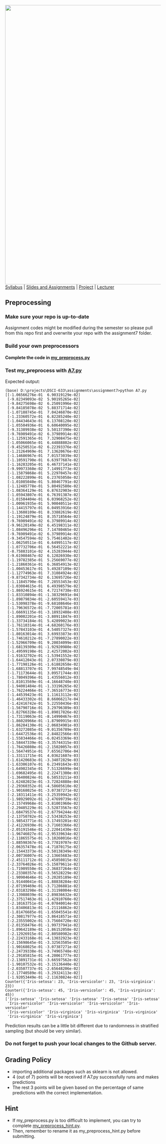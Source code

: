 [<img width=900 src="https://github.com/hil-se/fds/blob/master/img/title.png?raw=yes">](https://github.com/hil-se/fds/blob/master/README.md)   
[Syllabus](https://github.com/hil-se/fds/blob/master/README.md) |
[Slides and Assignments](https://github.com/hil-se/fds/blob/master/assignments/README.md) |
[Project](https://github.com/hil-se/fds/blob/master/assignments/project.md) |
[Lecturer](http://zhe-yu.github.io) 

## Preprocessing

### Make sure your repo is up-to-date

Assignment codes might be modified during the semester so please pull from this repo first and overwrite your repo with the assignment7 folder. 

### Build your own preprocessors

#### Complete the code in [my_preprocess.py](https://github.com/hil-se/fds/blob/master/assignments/assignment7/my_preprocess.py)

### Test my_preprocess with [A7.py](https://github.com/hil-se/fds/blob/master/assignments/assignment7/A7.py)
Expected output:
```
(base) D:\projects\DSCI-633\assignments\assignment7>python A7.py
[[-1.06566276e-01  6.90319129e-02]
 [-9.82349093e-02  5.90195265e-02]
 [-9.84275698e-02  6.25091996e-02]
 [-9.84185078e-02  5.88371714e-02]
 [-1.07188745e-01  7.04246870e-02]
 [-1.23360572e-01  6.82285240e-02]
 [-1.04434643e-01  6.13708120e-02]
 [-1.05504936e-01  6.60640095e-02]
 [-9.31389938e-02  5.50137390e-02]
 [-9.76909491e-02  6.37989914e-02]
 [-1.12591365e-01  7.32908475e-02]
 [-1.05066065e-01  6.44888802e-02]
 [-9.45250531e-02  6.22393376e-02]
 [-1.21264969e-01  7.13620676e-02]
 [-1.14686967e-01  7.01573039e-02]
 [-1.10591790e-01  6.63977687e-02]
 [-1.16283205e-01  6.46737141e-02]
 [-9.99973360e-02  7.14991773e-02]
 [-1.15879868e-01  5.22970457e-02]
 [-1.08222899e-01  6.23765058e-02]
 [-1.01085040e-01  5.80467791e-02]
 [-1.12485778e-01  5.80492580e-02]
 [-1.08364129e-01  6.87632903e-02]
 [-1.05943807e-01  6.76391387e-02]
 [-1.01584404e-01  6.03968252e-02]
 [-1.00961935e-01  5.90040511e-02]
 [-1.14415797e-01  6.04953916e-02]
 [-1.13608109e-01  8.33882619e-02]
 [-1.19124879e-01  8.35718564e-02]
 [-9.76909491e-02  6.37989914e-02]
 [-9.96120149e-02  6.45198311e-02]
 [-1.08496296e-01  7.14780465e-02]
 [-9.76909491e-02  6.37989914e-02]
 [-9.34547594e-02  5.75461402e-02]
 [-1.06250511e-01  6.64995117e-02]
 [-1.07732706e-01  6.56452221e-02]
 [-8.75883101e-02  4.15283944e-02]
 [-9.61908467e-02  6.12026930e-02]
 [-1.19782385e-01  5.25669077e-02]
 [-1.21860361e-01  6.36854913e-02]
 [-1.00453617e-01  5.49287109e-02]
 [-1.12774963e-01  7.31084924e-02]
 [-9.87342734e-02  6.13695726e-02]
 [-1.11845790e-01  7.28553453e-02]
 [-1.03084615e-01  6.49398579e-02]
 [-1.86924615e-01  4.72174738e-03]
 [-1.83310894e-01 -1.38329691e-04]
 [-1.89879834e-01 -2.60559417e-03]
 [-1.53098378e-01 -9.68108646e-03]
 [-1.79636572e-01 -7.72005781e-03]
 [-1.66691135e-01 -3.18932408e-03]
 [-1.89002201e-01 -3.80911847e-03]
 [-1.33734184e-01  5.42899023e-03]
 [-1.76110314e-01 -4.68260176e-03]
 [-1.57843103e-01  4.54057327e-03]
 [-1.80163014e-01  3.69933873e-03]
 [-1.74610212e-01 -7.27890022e-03]
 [-1.52966709e-01  9.20034099e-03]
 [-1.68139309e-01 -1.92920980e-02]
 [-1.49599198e-01  2.42572002e-03]
 [-1.91632702e-01 -1.53941552e-02]
 [-1.64412043e-01  2.07330879e-03]
 [-1.77198126e-01 -1.61882658e-02]
 [-1.68813707e-01  7.99748549e-04]
 [-1.71173644e-01  3.09571744e-03]
 [-1.78049396e-01  1.43556012e-03]
 [-1.81013569e-01 -4.16648740e-03]
 [-1.94001484e-01 -1.33196265e-02]
 [-1.76224466e-01 -7.36516773e-03]
 [-1.44539423e-01  1.11613112e-02]
 [-1.46433302e-01  8.66066217e-04]
 [-1.42416742e-01  5.22550436e-03]
 [-1.56790716e-01  3.29796389e-03]
 [-1.82766328e-01 -1.89017826e-02]
 [-1.73119063e-01 -8.14990467e-03]
 [-1.86028966e-01 -1.87909915e-03]
 [-1.86284130e-01 -2.06834901e-03]
 [-1.63272085e-01 -9.01356789e-03]
 [-1.64472536e-01  2.84822566e-03]
 [-1.55834466e-01 -6.02453369e-03]
 [-1.58447339e-01 -3.35744315e-03]
 [-1.76426080e-01 -2.15020057e-03]
 [-1.56474951e-01  7.65562706e-04]
 [-1.33111715e-01  4.03621607e-03]
 [-1.61420683e-01 -3.34072829e-03]
 [-1.63306107e-01  6.23491643e-03]
 [-1.64902345e-01  7.51326699e-04]
 [-1.69682495e-01  2.22471300e-03]
 [-1.36400824e-01  6.58533211e-03]
 [-1.62482023e-01 -3.72824888e-04]
 [-2.29360352e-01 -4.58605610e-02]
 [-1.90168025e-01 -3.07387271e-02]
 [-2.18311411e-01 -3.25359942e-02]
 [-1.98929092e-01 -2.47699739e-02]
 [-2.15749968e-01 -3.81001960e-02]
 [-2.29405229e-01 -3.52873567e-02]
 [-1.68479537e-01 -2.67794244e-02]
 [-2.13750782e-01 -2.53438253e-02]
 [-1.98543771e-01 -3.17493201e-02]
 [-2.41226930e-01 -3.71603366e-02]
 [-2.05191546e-01 -2.22041430e-02]
 [-1.96746027e-01 -2.95339634e-02]
 [-2.11865575e-01 -3.10260016e-02]
 [-1.88598367e-01 -3.77819707e-02]
 [-2.06357478e-01 -4.71870175e-02]
 [-2.15443373e-01 -3.50138349e-02]
 [-2.00736007e-01 -2.13665683e-02]
 [-2.45111712e-01 -2.45850815e-02]
 [-2.33764026e-01 -5.15879611e-02]
 [-1.71909550e-01 -2.36837264e-02]
 [-2.23380357e-01 -3.56528229e-02]
 [-1.90904646e-01 -3.20285189e-02]
 [-1.91440041e-01 -1.88838284e-02]
 [-2.07199469e-01 -3.71286881e-02]
 [-2.03183298e-01 -1.31198004e-02]
 [-2.13988039e-01 -2.89836632e-02]
 [-2.37517463e-01 -1.42910760e-02]
 [-2.10163751e-01 -4.07840014e-02]
 [-1.83406813e-01 -1.21116862e-02]
 [-1.81476685e-01 -1.65045541e-02]
 [-2.30817977e-01 -3.86418571e-02]
 [-2.23555002e-01 -3.75604720e-02]
 [-2.01358476e-01 -1.99737941e-02]
 [-1.89642189e-01 -1.86152058e-02]
 [-2.12926915e-01 -2.80580982e-02]
 [-2.22433168e-01 -4.13032923e-02]
 [-2.15698645e-01 -3.32563505e-02]
 [-1.90168025e-01 -3.07387271e-02]
 [-2.24739338e-01 -3.74965748e-02]
 [-2.29185815e-01 -4.20061777e-02]
 [-2.13891731e-01 -3.66597562e-02]
 [-1.90107532e-01 -3.15136440e-02]
 [-2.03507737e-01 -2.65648206e-02]
 [-2.17740589e-01 -3.29324113e-02]
 [-1.92053449e-01 -2.11630824e-02]]
Counter({'Iris-setosa': 23, 'Iris-versicolor': 23, 'Iris-virginica': 23})
Counter({'Iris-setosa': 45, 'Iris-versicolor': 45, 'Iris-virginica': 45})
['Iris-setosa' 'Iris-setosa' 'Iris-setosa' 'Iris-setosa' 'Iris-setosa'
 'Iris-versicolor' 'Iris-versicolor' 'Iris-versicolor' 'Iris-versicolor'
 'Iris-versicolor' 'Iris-virginica' 'Iris-virginica' 'Iris-virginica'
 'Iris-virginica' 'Iris-virginica']

```
Prediction results can be a little bit different due to randomness in stratified sampling (but should be very similar).


### Do not forget to push your local changes to the Github server.

 
 ## Grading Policy
 - importing additional packages such as sklearn is not allowed.
 - 4 (out of 7) points will be received if A7.py successfully runs and makes predictions
 - The rest 3 points will be given based on the percentage of same predictions with the correct implementation.
 
   
## Hint
 - If my_preprocess.py is too difficult to implement, you can try to complete [my_preprocess_hint.py](https://github.com/hil-se/fds/blob/master/assignments/assignment7/my_preprocess_hint.py).
 - Then, remember to rename it as my_preprocess_hint.py before submitting. 
